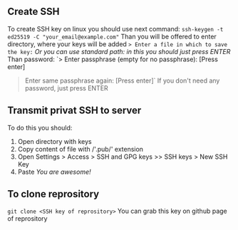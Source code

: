 ## Create SSH
To create SSH key on linux you should use next command:
`ssh-keygen -t ed25519 -C "your_email@example.com"`
Than you will be offered to enter directory, where your keys will be added
`> Enter a file in which to save the key:`
_Or you can use standard path: in this you should just press ENTER_
Than password:
`> Enter passphrase (empty for no passphrase): [Press enter]
 > Enter same passphrase again: [Press enter]`
 If you don't need any password, just press ENTER

 ## Transmit privat SSH to server
To do this you should:
1. Open directory with keys
2. Copy content of file with /'.pub/' extension
3. Open Settings > Access > SSH and GPG keys >> SSH keys > New SSH Key
4. Paste
_You are awesome!_
## To clone reprository
`git clone <SSH key of reprository>`
You can grab this key on github page of reprository